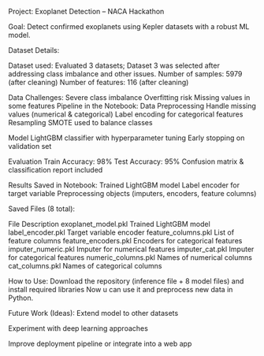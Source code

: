 Project: Exoplanet Detection – NACA Hackathon

Goal:
Detect confirmed exoplanets using Kepler datasets with a robust ML model.

Dataset Details:

Dataset used:
Evaluated 3 datasets; Dataset 3 was selected after addressing class imbalance and other issues.
Number of samples: 5979 (after cleaning)
Number of features: 116 (after cleaning)

Data Challenges:
Severe class imbalance
Overfitting risk
Missing values in some features
Pipeline in the Notebook:
Data Preprocessing
Handle missing values (numerical & categorical)
Label encoding for categorical features
Resampling
SMOTE used to balance classes

Model
LightGBM classifier with hyperparameter tuning
Early stopping on validation set

Evaluation
Train Accuracy: 98%
Test Accuracy: 95%
Confusion matrix & classification report included

Results Saved in Notebook:
Trained LightGBM model
Label encoder for target variable
Preprocessing objects (imputers, encoders, feature columns)

Saved Files (8 total):

File	Description
exoplanet_model.pkl	Trained LightGBM model
label_encoder.pkl	Target variable encoder
feature_columns.pkl	List of feature columns
feature_encoders.pkl	Encoders for categorical features
imputer_numeric.pkl	Imputer for numerical features
imputer_cat.pkl	Imputer for categorical features
numeric_columns.pkl	Names of numerical columns
cat_columns.pkl	Names of categorical columns

How to Use:
Download the repository (inference file + 8 model files) and install required libraries
Now u can use it and preprocess new data in Python.

Future Work (Ideas):
Extend model to other datasets

Experiment with deep learning approaches

Improve deployment pipeline or integrate into a web app
